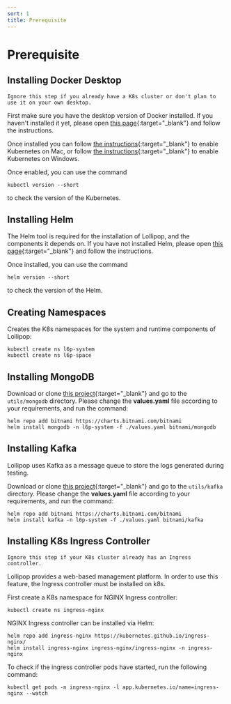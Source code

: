 ```yaml
---
sort: 1
title: Prerequisite
---
```


# Prerequisite

## Installing Docker Desktop

```warning
Ignore this step if you already have a K8s cluster or don't plan to use it on your own desktop.
```

First make sure you have the desktop version of Docker installed.
If you haven't installed it yet, please open [this page](https://www.docker.com/products/docker-desktop){:target="_blank"} and follow the instructions.

Once installed you can follow [the instructions](https://docs.docker.com/docker-for-mac/#kubernetes){:target="_blank"} to enable Kubernetes on Mac,
or follow [the instructions](https://docs.docker.com/docker-for-windows/#kubernetes){:target="_blank"} to enable Kubernetes on Windows.

Once enabled, you can use the command

```shell
kubectl version --short
``` 

to check the version of the Kubernetes.

## Installing Helm

The Helm tool is required for the installation of Lollipop, and the components it depends on.
If you have not installed Helm, please open [this page](https://helm.sh/docs/intro/install){:target="_blank"} and follow the instructions.

Once installed, you can use the command

```shell
helm version --short
``` 

to check the version of the Helm.

## Creating Namespaces

Creates the K8s namespaces for the system and runtime components of Lollipop:

```shell
kubectl create ns l6p-system 
kubectl create ns l6p-space
```

## Installing MongoDB

Download or clone [this project](https://github.com/l6p/helm){:target="_blank"} and go to the `utils/mongodb` directory.
Please change the **values.yaml** file according to your requirements, and run the command:

```shell
helm repo add bitnami https://charts.bitnami.com/bitnami
helm install mongodb -n l6p-system -f ./values.yaml bitnami/mongodb
```

## Installing Kafka

Lollipop uses Kafka as a message queue to store the logs generated during testing.

Download or clone [this project](https://github.com/l6p/helm){:target="_blank"} and go to the `utils/kafka` directory.
Please change the **values.yaml** file according to your requirements, and run the command:

```shell
helm repo add bitnami https://charts.bitnami.com/bitnami
helm install kafka -n l6p-system -f ./values.yaml bitnami/kafka
```

## Installing K8s Ingress Controller

```warning
Ignore this step if your K8s cluster already has an Ingress controller.
```

Lollipop provides a web-based management platform. In order to use this feature, the Ingress controller must be installed on k8s.

First create a K8s namespace for NGINX Ingress controller:

```shell
kubectl create ns ingress-nginx
```

NGINX Ingress controller can be installed via Helm:

```shell
helm repo add ingress-nginx https://kubernetes.github.io/ingress-nginx/
helm install ingress-nginx ingress-nginx/ingress-nginx -n ingress-nginx
```

To check if the ingress controller pods have started, run the following command:

```shell
kubectl get pods -n ingress-nginx -l app.kubernetes.io/name=ingress-nginx --watch
```
